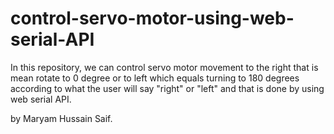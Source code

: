 # control-servo-motor-using-web-serial-API

In this repository, we can control servo motor movement to the right that is mean rotate to 0 degree 
or to left which equals turning to 180 degrees according to what the user will say "right" or "left"
and that is done by using web serial API.

by Maryam Hussain Saif.
